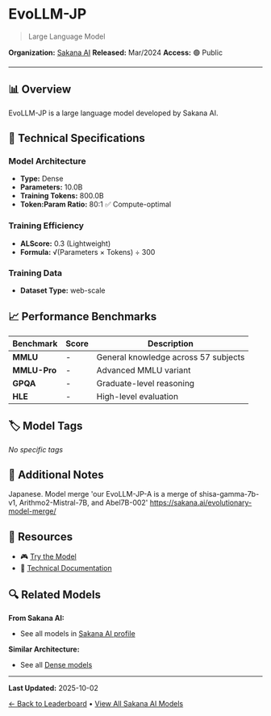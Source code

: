 # EvoLLM-JP

> Large Language Model

**Organization:** [Sakana AI](../../labs/sakana-ai.md)
**Released:** Mar/2024
**Access:** 🟢 Public

---

## 📊 Overview

EvoLLM-JP is a large language model developed by Sakana AI.

## 🔧 Technical Specifications

### Model Architecture
- **Type:** Dense
- **Parameters:** 10.0B
- **Training Tokens:** 800.0B
- **Token:Param Ratio:** 80:1 ✅ Compute-optimal

### Training Efficiency
- **ALScore:** 0.3 (Lightweight)
- **Formula:** √(Parameters × Tokens) ÷ 300

### Training Data
- **Dataset Type:** web-scale

## 📈 Performance Benchmarks

| Benchmark | Score | Description |
|-----------|-------|-------------|
| **MMLU** | - | General knowledge across 57 subjects |
| **MMLU-Pro** | - | Advanced MMLU variant |
| **GPQA** | - | Graduate-level reasoning |
| **HLE** | - | High-level evaluation |

## 🏷️ Model Tags

_No specific tags_

## 📝 Additional Notes

Japanese. Model merge 'our EvoLLM-JP-A is a merge of shisa-gamma-7b-v1, Arithmo2-Mistral-7B, and Abel7B-002' https://sakana.ai/evolutionary-model-merge/

## 🔗 Resources

- 🎮 [Try the Model](https://huggingface.co/SakanaAI/EvoLLM-JP-v1-10B)
- 📄 [Technical Documentation](https://arxiv.org/abs/2403.13187)

## 🔍 Related Models

**From Sakana AI:**
- See all models in [Sakana AI profile](../../labs/sakana-ai.md)

**Similar Architecture:**
- See all [Dense models](../../architectures/dense.md)

---

**Last Updated:** 2025-10-02

[← Back to Leaderboard](../../README.md) • [View All Sakana AI Models](../../labs/sakana-ai.md)
